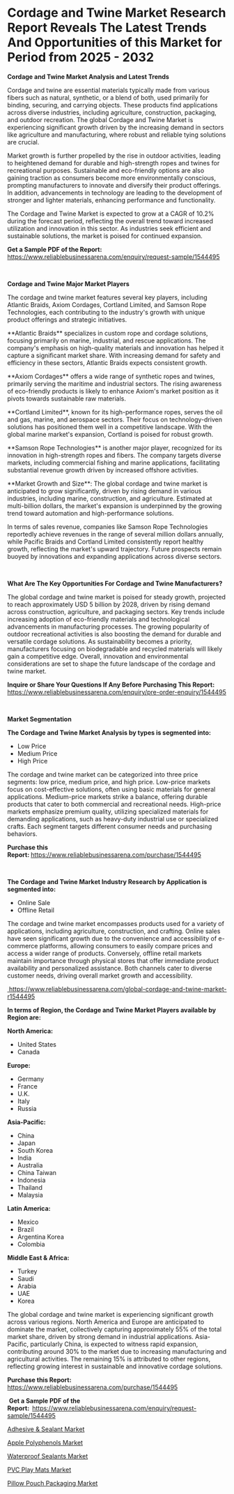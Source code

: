 <p><h1>Cordage and Twine Market Research Report Reveals The Latest Trends And Opportunities of this Market for Period from 2025 - 2032</h1></p><p><strong>Cordage and Twine Market Analysis and Latest Trends</strong></p>
<p><p>Cordage and twine are essential materials typically made from various fibers such as natural, synthetic, or a blend of both, used primarily for binding, securing, and carrying objects. These products find applications across diverse industries, including agriculture, construction, packaging, and outdoor recreation. The global Cordage and Twine Market is experiencing significant growth driven by the increasing demand in sectors like agriculture and manufacturing, where robust and reliable tying solutions are crucial.</p><p>Market growth is further propelled by the rise in outdoor activities, leading to heightened demand for durable and high-strength ropes and twines for recreational purposes. Sustainable and eco-friendly options are also gaining traction as consumers become more environmentally conscious, prompting manufacturers to innovate and diversify their product offerings. In addition, advancements in technology are leading to the development of stronger and lighter materials, enhancing performance and functionality.</p><p>The Cordage and Twine Market is expected to grow at a CAGR of 10.2% during the forecast period, reflecting the overall trend toward increased utilization and innovation in this sector. As industries seek efficient and sustainable solutions, the market is poised for continued expansion.</p></p>
<p><strong>Get a Sample PDF of the Report:&nbsp;</strong> <a href="https://www.reliablebusinessarena.com/enquiry/request-sample/1544495?utm_campaign=2194&utm_medium=2&utm_source=Github&utm_content=ia&utm_term=06022025&utm_id=cordage-and-twine">https://www.reliablebusinessarena.com/enquiry/request-sample/1544495</a></p>
<p>&nbsp;</p>
<p><strong>Cordage and Twine Major Market Players</strong></p>
<p><p>The cordage and twine market features several key players, including Atlantic Braids, Axiom Cordages, Cortland Limited, and Samson Rope Technologies, each contributing to the industry's growth with unique product offerings and strategic initiatives.</p><p>**Atlantic Braids** specializes in custom rope and cordage solutions, focusing primarily on marine, industrial, and rescue applications. The company's emphasis on high-quality materials and innovation has helped it capture a significant market share. With increasing demand for safety and efficiency in these sectors, Atlantic Braids expects consistent growth.</p><p>**Axiom Cordages** offers a wide range of synthetic ropes and twines, primarily serving the maritime and industrial sectors. The rising awareness of eco-friendly products is likely to enhance Axiom's market position as it pivots towards sustainable raw materials.</p><p>**Cortland Limited**, known for its high-performance ropes, serves the oil and gas, marine, and aerospace sectors. Their focus on technology-driven solutions has positioned them well in a competitive landscape. With the global marine market's expansion, Cortland is poised for robust growth.</p><p>**Samson Rope Technologies** is another major player, recognized for its innovation in high-strength ropes and fibers. The company targets diverse markets, including commercial fishing and marine applications, facilitating substantial revenue growth driven by increased offshore activities.</p><p>**Market Growth and Size**: The global cordage and twine market is anticipated to grow significantly, driven by rising demand in various industries, including marine, construction, and agriculture. Estimated at multi-billion dollars, the market's expansion is underpinned by the growing trend toward automation and high-performance solutions.</p><p>In terms of sales revenue, companies like Samson Rope Technologies reportedly achieve revenues in the range of several million dollars annually, while Pacific Braids and Cortland Limited consistently report healthy growth, reflecting the market's upward trajectory. Future prospects remain buoyed by innovations and expanding applications across diverse sectors.</p></p>
<p>&nbsp;</p>
<p><strong>What Are The Key Opportunities For Cordage and Twine Manufacturers?</strong></p>
<p><p>The global cordage and twine market is poised for steady growth, projected to reach approximately USD 5 billion by 2028, driven by rising demand across construction, agriculture, and packaging sectors. Key trends include increasing adoption of eco-friendly materials and technological advancements in manufacturing processes. The growing popularity of outdoor recreational activities is also boosting the demand for durable and versatile cordage solutions. As sustainability becomes a priority, manufacturers focusing on biodegradable and recycled materials will likely gain a competitive edge. Overall, innovation and environmental considerations are set to shape the future landscape of the cordage and twine market.</p></p>
<p><strong>Inquire or Share Your Questions If Any Before Purchasing This Report:</strong> <a href="https://www.reliablebusinessarena.com/enquiry/pre-order-enquiry/1544495?utm_campaign=2194&utm_medium=2&utm_source=Github&utm_content=ia&utm_term=06022025&utm_id=cordage-and-twine">https://www.reliablebusinessarena.com/enquiry/pre-order-enquiry/1544495</a></p>
<p>&nbsp;</p>
<p><strong>Market Segmentation</strong></p>
<p><strong>The Cordage and Twine Market Analysis by types is segmented into:</strong></p>
<p><ul><li>Low Price</li><li>Medium Price</li><li>High Price</li></ul></p>
<p><p>The cordage and twine market can be categorized into three price segments: low price, medium price, and high price. Low-price markets focus on cost-effective solutions, often using basic materials for general applications. Medium-price markets strike a balance, offering durable products that cater to both commercial and recreational needs. High-price markets emphasize premium quality, utilizing specialized materials for demanding applications, such as heavy-duty industrial use or specialized crafts. Each segment targets different consumer needs and purchasing behaviors.</p></p>
<p><strong>Purchase this Report:&nbsp;</strong><a href="https://www.reliablebusinessarena.com/purchase/1544495?utm_campaign=2194&utm_medium=2&utm_source=Github&utm_content=ia&utm_term=06022025&utm_id=cordage-and-twine">https://www.reliablebusinessarena.com/purchase/1544495</a></p>
<p>&nbsp;</p>
<p><strong>The Cordage and Twine Market Industry Research by Application is segmented into:</strong></p>
<p><ul><li>Online Sale</li><li>Offline Retail</li></ul></p>
<p><p>The cordage and twine market encompasses products used for a variety of applications, including agriculture, construction, and crafting. Online sales have seen significant growth due to the convenience and accessibility of e-commerce platforms, allowing consumers to easily compare prices and access a wider range of products. Conversely, offline retail markets maintain importance through physical stores that offer immediate product availability and personalized assistance. Both channels cater to diverse customer needs, driving overall market growth and accessibility.</p></p>
<p><a href="https://www.reliablebusinessarena.com/global-cordage-and-twine-market-r1544495?utm_campaign=2194&utm_medium=2&utm_source=Github&utm_content=ia&utm_term=06022025&utm_id=cordage-and-twine">&nbsp;https://www.reliablebusinessarena.com/global-cordage-and-twine-market-r1544495</a></p>
<p><strong>In terms of Region, the Cordage and Twine Market Players available by Region are:</strong></p>
<p>
    <p> <strong> North America: </strong>
        <ul>
            <li>United States</li>
            <li>Canada</li>
        </ul>
        </p> 
    <p> <strong> Europe: </strong>
        <ul>
            <li>Germany</li>
            <li>France</li>
            <li>U.K.</li>
            <li>Italy</li>
            <li>Russia</li>
        </ul>
        </p> 
    <p> <strong> Asia-Pacific: </strong>
        <ul>
            <li>China</li>
            <li>Japan</li>
            <li>South Korea</li>
            <li>India</li>
            <li>Australia</li>
            <li>China Taiwan</li>
            <li>Indonesia</li>
            <li>Thailand</li>
            <li>Malaysia</li>
        </ul>
        </p> 
    <p> <strong> Latin America: </strong>
        <ul>
            <li>Mexico</li>
            <li>Brazil</li>
            <li>Argentina Korea</li>
            <li>Colombia</li>
        </ul>
        </p> 
    <p> <strong> Middle East & Africa: </strong>
        <ul>
            <li>Turkey</li>
            <li>Saudi</li>
            <li>Arabia</li>
            <li>UAE</li>
            <li>Korea</li>
        </ul>
    </p>
    </p>
<p><p>The global cordage and twine market is experiencing significant growth across various regions. North America and Europe are anticipated to dominate the market, collectively capturing approximately 55% of the total market share, driven by strong demand in industrial applications. Asia-Pacific, particularly China, is expected to witness rapid expansion, contributing around 30% to the market due to increasing manufacturing and agricultural activities. The remaining 15% is attributed to other regions, reflecting growing interest in sustainable and innovative cordage solutions.</p></p>
<p><strong>Purchase this Report: </strong><a href="https://www.reliablebusinessarena.com/purchase/1544495?utm_campaign=2194&utm_medium=2&utm_source=Github&utm_content=ia&utm_term=06022025&utm_id=cordage-and-twine">https://www.reliablebusinessarena.com/purchase/1544495</a></p>
<p>&nbsp;<strong>Get a Sample PDF of the Report:&nbsp;&nbsp;</strong><a href="https://www.reliablebusinessarena.com/enquiry/request-sample/1544495?utm_campaign=2194&utm_medium=2&utm_source=Github&utm_content=ia&utm_term=06022025&utm_id=cordage-and-twine">https://www.reliablebusinessarena.com/enquiry/request-sample/1544495</a></p>
<p><strong></strong></p>
<p><p><a href="https://www.linkedin.com/pulse/digital-transformation-adhesive-sealant-industry-market-jpiyf?utm_campaign=2194&utm_medium=2&utm_source=Github&utm_content=ia&utm_term=06022025&utm_id=cordage-and-twine">Adhesive & Sealant Market</a></p><p><a href="https://www.linkedin.com/pulse/market-growth-potential-forecast-apple-polyphenols-size-y7avf?utm_campaign=2194&utm_medium=2&utm_source=Github&utm_content=ia&utm_term=06022025&utm_id=cordage-and-twine">Apple Polyphenols Market</a></p><p><a href="https://www.linkedin.com/pulse/waterproof-sealants-market-emerging-trends-future-prospects-vmkzf?utm_campaign=2194&utm_medium=2&utm_source=Github&utm_content=ia&utm_term=06022025&utm_id=cordage-and-twine">Waterproof Sealants Market</a></p><p><a href="https://github.com/gukenneth26571/Market-Research-Report-List-1/blob/main/pvc-play-mats-market.md?utm_campaign=2194&utm_medium=2&utm_source=Github&utm_content=ia&utm_term=06022025&utm_id=cordage-and-twine">PVC Play Mats Market</a></p><p><a href="https://www.linkedin.com/pulse/understanding-pillow-pouch-packaging-market-key-insights-yatpf?utm_campaign=2194&utm_medium=2&utm_source=Github&utm_content=ia&utm_term=06022025&utm_id=cordage-and-twine">Pillow Pouch Packaging Market</a></p></p>
